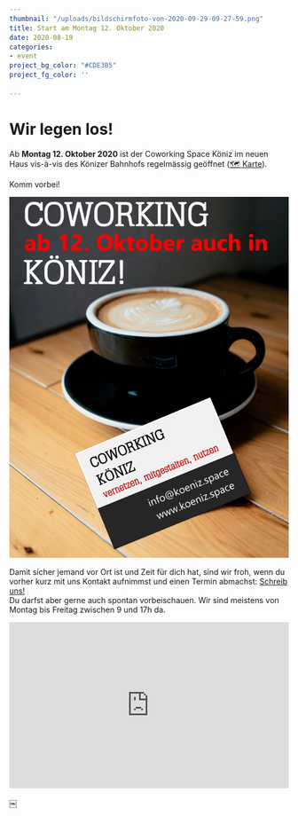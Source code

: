 ```yaml
---
thumbnail: "/uploads/bildschirmfoto-von-2020-09-29-09-27-59.png"
title: Start am Montag 12. Oktober 2020
date: 2020-08-19
categories:
- event
project_bg_color: "#CDE3B5"
project_fg_color: ''

---
```

# Wir legen los!

Ab **Montag 12. Oktober 2020** ist der Coworking Space Köniz  im neuen Haus vis-à-vis des Könizer Bahnhofs regelmässig geöffnet ([🗺️ Karte](https://s.geo.admin.ch/8b904d58a8)).

Komm vorbei!

![](/uploads/bildschirmfoto-von-2020-09-29-09-27-59.png)

Damit sicher jemand vor Ort ist und Zeit für dich hat, sind wir froh, wenn du vorher kurz mit uns Kontakt aufnimmst und einen Termin abmachst: [Schreib uns!](/contact)  
Du darfst aber gerne auch spontan vorbeischauen. Wir sind meistens von Montag bis Freitag zwischen 9 und 17h da.

<iframe src="https://map.geo.admin.ch/embed.html?lang=en&topic=ech&bgLayer=ch.swisstopo.pixelkarte-farbe&layers=ch.swisstopo.zeitreihen,ch.bfs.gebaeude_wohnungs_register,ch.bav.haltestellen-oev,ch.swisstopo.swisstlm3d-wanderwege,KML%7C%7Chttps:%2F%2Fpublic.geo.admin.ch%2FtFXHHDopTrSDOcJyyYh7AA&layers_opacity=1,1,1,0.8,1&layers_visibility=false,false,false,false,true&layers_timestamp=18641231,,,,&E=2598292&N=1197183&zoom=11&crosshair=marker" width="100%" height="300" frameborder="0" style="border:0"></iframe>

￼

## 